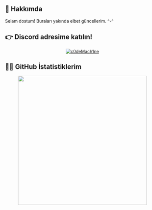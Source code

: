 ## 👋 Hakkımda
Selam dostum! Buraları yakında elbet güncellerim. ^-^

## 👉 Discord adresime katılın!
<p align="center">
    <a href="https://discord.gg/CTnnhRcF35"><img src="https://discordapp.com/api/guilds/815246886784860190/widget.png?style=banner1" alt="c0deMach1ne"></a>
</p>

## 👨‍💻 GitHub İstatistiklerim
<p align="center">
<a href=https://github.com/c0deMach1ne><img width="420" src=https://github-readme-stats.vercel.app/api?username=c0deMach1ne&count_private=true&show_icons=true&title_color=dc143c&text_color=ffffff&icon_color=dc143c&hide_border=true&bg_color=282a36&layout=compact&hide_title=false&hide_rank=false><a>
</p>
